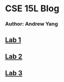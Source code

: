 # CSE 15L Blog
### Author: Andrew Yang

## [Lab 1](/labs/lab1.md)
## [Lab 2](/labs/lab2.md)
## [Lab 3](/labs/lab3.md)